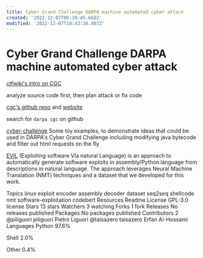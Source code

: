 ```yaml
---
title: Cyber Grand Challenge DARPA machine automated cyber attack
created: '2022-12-07T06:39:45.668Z'
modified: '2022-12-07T10:43:26.007Z'
---
```


# Cyber Grand Challenge DARPA machine automated cyber attack

[ctfwiki's intro on CGC](https://ctf-wiki.org/introduction/cgc/)

analyze source code first, then plan attack or fix code

[cgc's github repo](https://github.com/CyberGrandChallenge) and [website](http://cybergrandchallenge.com/)

search for `darpa cgc` on github

[cyber-challenge](https://github.com/jamespic/cyber-challenge) Some toy examples, to demonstrate ideas that could be used in DARPA's Cyber Grand Challenge including modifying java bytecode and filter out html requests on the fly

[EVIL](https://github.com/dessertlab/EVIL) (Exploiting software VIa natural Language) is an approach to automatically generate software exploits in assembly/Python language from descriptions in natural language. The approach leverages Neural Machine Translation (NMT) techniques and a dataset that we developed for this work.

Topics
linux exploit encoder assembly decoder dataset seq2seq shellcode nmt software-exploitation codebert
Resources
 Readme
License
 GPL-3.0 license
Stars
 13 stars
Watchers
 3 watching
Forks
 1 fork
Releases
No releases published
Packages
No packages published
Contributors 2
@piliguori
piliguori Pietro Liguori
@taisazero
taisazero Erfan Al-Hossami
Languages
Python
97.6%
 
Shell
2.0%
 
Other
0.4%
